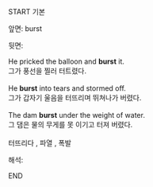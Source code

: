 START
기본

앞면:
burst


뒷면:
<div>He pricked the balloon and <strong>burst</strong> it. </div><div><div>그가 풍선을 찔러 터트렸다.</div></div><div><br></div><div><div>He <strong>burst</strong> into tears and stormed off. </div><div><div>그가 갑자기 울음을 터뜨리며 뛰쳐나가 버렸다.</div></div></div><div><br></div><div><div>The dam <strong>burst</strong> under the weight of water. </div><div><div>그 댐은 물의 무게를 못 이기고 터져 버렸다.</div></div></div><div><br></div><div>터뜨리다 , 파열 , 폭발</div>


해석:
<!--ID: 1746614453549-->
END